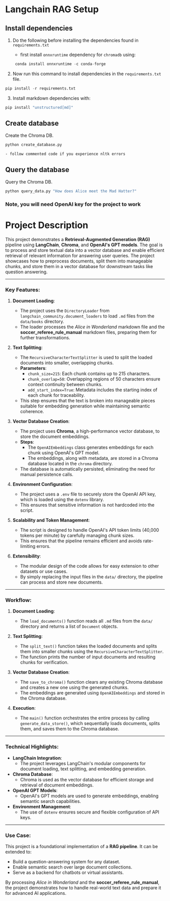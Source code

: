 # Langchain RAG Setup

## Install dependencies

1. Do the following before installing the dependencies found in `requirements.txt` 

    - first install `onnxruntime` dependency for `chromadb` using:

    ```python
     conda install onnxruntime -c conda-forge
    ```

2. Now run this command to install dependencies in the `requirements.txt` file. 

```python
pip install -r requirements.txt
```

3. Install markdown dependencies with: 

```python
pip install "unstructured[md]"
```

## Create database

Create the Chroma DB.

```python
python create_database.py
```

    - follow commented code if you experience nltk errors

## Query the database

Query the Chroma DB.

```python
python query_data.py "How does Alice meet the Mad Hatter?"
```

### Note, you will need OpenAI key for the project to work

# Project Description

This project demonstrates a **Retrieval-Augmented Generation (RAG)** pipeline using **LangChain**, **Chroma**, and **OpenAI's GPT models**. The goal is to process and store textual data into a vector database and enable efficient retrieval of relevant information for answering user queries. The project showcases how to preprocess documents, split them into manageable chunks, and store them in a vector database for downstream tasks like question answering.

---

### Key Features:
1. **Document Loading**:
   - The project uses the `DirectoryLoader` from `langchain_community.document_loaders` to load `.md` files from the `data/books` directory.
   - The loader processes the *Alice in Wonderland* markdown file and the **soccer_referee_rule_manual** markdown files, preparing them for further transformations.

2. **Text Splitting**:
   - The `RecursiveCharacterTextSplitter` is used to split the loaded documents into smaller, overlapping chunks.
   - **Parameters**:
     - `chunk_size=215`: Each chunk contains up to 215 characters.
     - `chunk_overlap=50`: Overlapping regions of 50 characters ensure context continuity between chunks.
     - `add_start_index=True`: Metadata includes the starting index of each chunk for traceability.
   - This step ensures that the text is broken into manageable pieces suitable for embedding generation while maintaining semantic coherence.

3. **Vector Database Creation**:
   - The project uses **Chroma**, a high-performance vector database, to store the document embeddings.
   - **Steps**:
     - The `OpenAIEmbeddings` class generates embeddings for each chunk using OpenAI's GPT model.
     - The embeddings, along with metadata, are stored in a Chroma database located in the `chroma` directory.
   - The database is automatically persisted, eliminating the need for manual persistence calls.

4. **Environment Configuration**:
   - The project uses a `.env` file to securely store the OpenAI API key, which is loaded using the `dotenv` library.
   - This ensures that sensitive information is not hardcoded into the script.

5. **Scalability and Token Management**:
   - The script is designed to handle OpenAI's API token limits (40,000 tokens per minute) by carefully managing chunk sizes.
   - This ensures that the pipeline remains efficient and avoids rate-limiting errors.

6. **Extensibility**:
   - The modular design of the code allows for easy extension to other datasets or use cases.
   - By simply replacing the input files in the `data/` directory, the pipeline can process and store new documents.

---

### Workflow:
1. **Document Loading**:
   - The `load_documents()` function reads all `.md` files from the `data/` directory and returns a list of `Document` objects.

2. **Text Splitting**:
   - The `split_text()` function takes the loaded documents and splits them into smaller chunks using the `RecursiveCharacterTextSplitter`.
   - The function prints the number of input documents and resulting chunks for verification.

3. **Vector Database Creation**:
   - The `save_to_chroma()` function clears any existing Chroma database and creates a new one using the generated chunks.
   - The embeddings are generated using `OpenAIEmbeddings` and stored in the Chroma database.

4. **Execution**:
   - The `main()` function orchestrates the entire process by calling `generate_data_store()`, which sequentially loads documents, splits them, and saves them to the Chroma database.

---

### Technical Highlights:
- **LangChain Integration**:
  - The project leverages LangChain's modular components for document loading, text splitting, and embedding generation.
- **Chroma Database**:
  - Chroma is used as the vector database for efficient storage and retrieval of document embeddings.
- **OpenAI GPT Models**:
  - OpenAI's GPT models are used to generate embeddings, enabling semantic search capabilities.
- **Environment Management**:
  - The use of `dotenv` ensures secure and flexible configuration of API keys.

---

### Use Case:
This project is a foundational implementation of a **RAG pipeline**. It can be extended to:
- Build a question-answering system for any dataset.
- Enable semantic search over large document collections.
- Serve as a backend for chatbots or virtual assistants.

By processing *Alice in Wonderland* and the **soccer_referee_rule_manual**, the project demonstrates how to handle real-world text data and prepare it for advanced AI applications.

